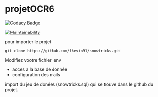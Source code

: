 # projetOCR6

[![Codacy Badge](https://api.codacy.com/project/badge/Grade/990e93d498044f049e956f8df6622e1b)](https://app.codacy.com/gh/fkevin91/snowtricks?utm_source=github.com&utm_medium=referral&utm_content=fkevin91/snowtricks&utm_campaign=Badge_Grade_Settings)

[![Maintainability](https://api.codeclimate.com/v1/badges/d46f4c55600e835d8612/maintainability)](https://codeclimate.com/github/fkevin91/snowtricks/maintainability)

pour importer le projet :
````
git clone https://github.com/fkevin91/snowtricks.git
````

Modifiez vootre fichier .env

 - acces a la base de donnée
 - configuration des mails

import du jeu de donées (snowtricks.sql)
qui se trouve dans le github du projet.